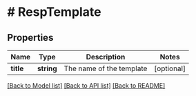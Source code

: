 # # RespTemplate

## Properties

Name | Type | Description | Notes
------------ | ------------- | ------------- | -------------
**title** | **string** | The name of the template | [optional] 

[[Back to Model list]](../../README.md#documentation-for-models) [[Back to API list]](../../README.md#documentation-for-api-endpoints) [[Back to README]](../../README.md)


